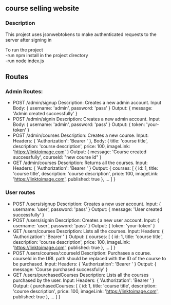## course selling website

### Description
This project uses jsonwebtokens to make authenticated requests to the server after signing in

To run the project<br>
-run npm install in the project directory <br>
-run node index.js

## Routes
### Admin Routes:
- POST /admin/signup
  Description: Creates a new admin account.
  Input Body: { username: 'admin', password: 'pass' }
  Output: { message: 'Admin created successfully' }
- POST /admin/signin
  Description: Creates a new admin account.
  Input Body: { username: 'admin', password: 'pass' }
  Output: { token: 'your-token' }
- POST /admin/courses
  Description: Creates a new course.
  Input: Headers: { 'Authorization': 'Bearer <your-token>' }, Body: { title: 'course title', description: 'course description', price: 100, imageLink: 'https://linktoimage.com' }
  Output: { message: 'Course created successfully', courseId: "new course id" }
- GET /admin/courses
  Description: Returns all the courses.
  Input: Headers: { 'Authorization': 'Bearer <your-token>' }
  Output: { courses: [ { id: 1, title: 'course title', description: 'course description', price: 100, imageLink: 'https://linktoimage.com', published: true }, ... ] }

### User routes
- POST /users/signup
  Description: Creates a new user account.
  Input: { username: 'user', password: 'pass' }
  Output: { message: 'User created successfully' }
- POST /users/signin
  Description: Creates a new user account.
  Input: { username: 'user', password: 'pass' }
  Output: { token: 'your-token' }
- GET /users/courses
  Description: Lists all the courses.
  Input: Headers: { 'Authorization': 'Bearer <your-token>' }
  Output: { courses: [ { id: 1, title: 'course title', description: 'course description', price: 100, imageLink: 'https://linktoimage.com', published: true }, ... ] }
- POST /users/courses/:courseId
  Description: Purchases a course. courseId in the URL path should be replaced with the ID of the course to be purchased.
  Input: Headers: { 'Authorization': 'Bearer <your-token>' }
  Output: { message: 'Course purchased successfully' }
- GET /users/purchasedCourses
  Description: Lists all the courses purchased by the user.
  Input: Headers: { 'Authorization': 'Bearer <your-token>' }
  Output: { purchasedCourses: [ { id: 1, title: 'course title', description: 'course description', price: 100, imageLink: 'https://linktoimage.com', published: true }, ... ] }
